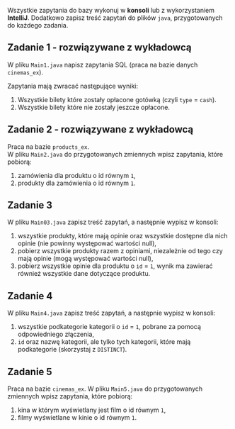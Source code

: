 Wszystkie zapytania do bazy wykonuj w **konsoli** lub z wykorzystaniem **IntelliJ**.
Dodatkowo zapisz treść zapytań do plików ``java``, przygotowanych do każdego zadania.  

## Zadanie 1 - rozwiązywane z wykładowcą

W pliku `Main1.java` napisz zapytania SQL (praca na bazie danych `cinemas_ex`).  

Zapytania mają zwracać następujące wyniki:
1. Wszystkie bilety które zostały opłacone gotówką (czyli `type` = `cash`).
2. Wszystkie bilety które nie zostały jeszcze opłacone.


## Zadanie 2 - rozwiązywane z wykładowcą

Praca na bazie `products_ex`.  
W pliku `Main2.java` do przygotowanych zmiennych wpisz zapytania, które pobiorą:  

1. zamówienia dla produktu o id równym `1`,
2. produkty dla zamówienia o id równym `1`.


## Zadanie 3

W pliku `Main03.java` zapisz treść zapytań, a następnie wypisz w konsoli:

1. wszystkie produkty, które mają opinie oraz wszystkie dostępne dla nich opinie 
(nie powinny występować wartości null),
2. pobierz wszystkie produkty razem z opiniami, niezależnie od tego czy mają opinie 
(mogą występować wartości null),
3. pobierz wszystkie opinie dla produktu o `id` = `1`, 
wynik ma zawierać również wszystkie dane dotyczące produktu.


## Zadanie 4

W pliku `Main4.java` zapisz treść zapytań, a następnie wypisz w konsoli:

1. wszystkie podkategorie kategorii o `id` = `1`, pobrane za pomocą odpowiedniego złączenia,
2. `id` oraz nazwę kategorii, ale tylko tych kategorii, które mają podkategorie (skorzystaj z `DISTINCT`).


## Zadanie 5

Praca na bazie `cinemas_ex`.
W pliku `Main5.java` do przygotowanych zmiennych wpisz zapytania, które pobiorą:  

1. kina w którym wyświetlany jest film o id równym `1`,
2. filmy wyświetlane w kinie o id równym `1`.

